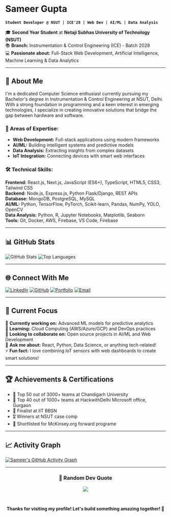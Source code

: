 # Sameer Gupta 

**`Student Developer @ NSUT | ICE'28 | Web Dev | AI/ML | Data Analysis`**

🎓 **Second Year Student** at **Netaji Subhas University of Technology (NSUT)**  
📚 **Branch:** Instrumentation & Control Engineering (ICE) - Batch 2028  
💻 **Passionate about:** Full-Stack Web Development, Artificial Intelligence, Machine Learning & Data Analytics

---

## 🚀 About Me

I'm a dedicated Computer Science enthusiast currently pursuing my Bachelor's degree in Instrumentation & Control Engineering at NSUT, Delhi. With a strong foundation in programming and a keen interest in emerging technologies, I specialize in creating innovative solutions that bridge the gap between hardware and software.

### 🎯 Areas of Expertise:
- **Web Development:** Full-stack applications using modern frameworks
- **AI/ML:** Building intelligent systems and predictive models  
- **Data Analysis:** Extracting insights from complex datasets
- **IoT Integration:** Connecting devices with smart web interfaces

### 🛠️ Technical Skills:
**Frontend:** React.js, Next.js, JavaScript (ES6+), TypeScript, HTML5, CSS3, Tailwind CSS  
**Backend:** Node.js, Express.js, Python Flask/Django, REST APIs  
**Database:** MongoDB, PostgreSQL, MySQL  
**AI/ML:** Python, TensorFlow, PyTorch, Scikit-learn, Pandas, NumPy, YOLO, OpenCV  
**Data Analysis:** Python, R, Jupyter Notebooks, Matplotlib, Seaborn  
**Tools:** Git, Docker, AWS, Firebase, VS Code, Firebase

---

## 📊 GitHub Stats

![GitHub Stats](https://github-readme-stats.vercel.app/api?username=sam-eer12&show_icons=true&theme=radical&count_private=true)
![Top Languages](https://github-readme-stats.vercel.app/api/top-langs/?username=sam-eer12&layout=compact&theme=radical)

---

## 🌐 Connect With Me

[![LinkedIn](https://img.shields.io/badge/LinkedIn-0077B5?style=for-the-badge&logo=linkedin&logoColor=white)](https://www.linkedin.com/in/sameer-gupta-768b28312/)
[![GitHub](https://img.shields.io/badge/GitHub-100000?style=for-the-badge&logo=github&logoColor=white)](https://github.com/sam-eer12)
[![Portfolio](https://img.shields.io/badge/Portfolio-FF5722?style=for-the-badge&logo=todoist&logoColor=white)](https://sameergupta.dev)
[![Email](https://img.shields.io/badge/Email-D14836?style=for-the-badge&logo=gmail&logoColor=white)](mailto:sameer.gupta.ug24@nsut.ac.in)

---

## 💼 Current Focus

🔭 **Currently working on:** Advanced ML models for predictive analytics  
🌱 **Learning:** Cloud Computing (AWS/Azure/GCP) and DevOps practices  
👯 **Looking to collaborate on:** Open source projects in AI/ML and Web Development  
💬 **Ask me about:** React, Python, Data Science, or anything tech-related!  
⚡ **Fun fact:** I love combining IoT sensors with web dashboards to create smart solutions!

---

## 🏆 Achievements & Certifications

- 🥇 Top 50 out of 3000+ teams at Chandigarh University 
- 📜 Top 40 out of 1000+ teams at HackwithDelhi Microsoft office, Gurgaon
- 📜 Finalist at IIT BBSN
- 🎖️ Winners at NSUT case comp
- 🏅 Shortlisted for McKinsey.org forward programe 

---

## 📈 Activity Graph

[![Sameer's GitHub Activity Graph](https://github-readme-activity-graph.vercel.app/graph?username=sam-eer12&theme=react-dark&hide_border=true)](https://github.com/sam-eer12)

---

<div align="center">
  <h3>💭 Random Dev Quote</h3>
  
  ![](https://quotes-github-readme.vercel.app/api?type=horizontal&theme=radical)
  
  <br/>
  
  **Thanks for visiting my profile! Let's build something amazing together! 🚀**
</div>